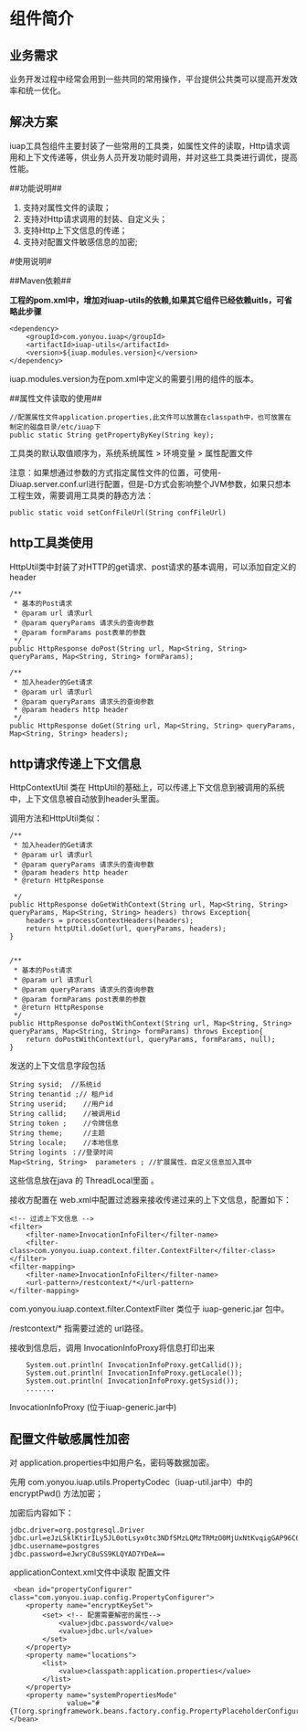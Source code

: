 # 组件简介 #

## 业务需求 ##
业务开发过程中经常会用到一些共同的常用操作，平台提供公共类可以提高开发效率和统一优化。

## 解决方案 ##
iuap工具包组件主要封装了一些常用的工具类，如属性文件的读取，Http请求调用和上下文传递等，供业务人员开发功能时调用，并对这些工具类进行调优，提高性能。

##功能说明##
1.	支持对属性文件的读取；
2.	支持对Http请求调用的封装、自定义头；
3.	支持Http上下文信息的传递；
4.	支持对配置文件敏感信息的加密;

#使用说明#

##Maven依赖##

**工程的pom.xml中，增加对iuap-utils的依赖,如果其它组件已经依赖uitls，可省略此步骤**


	<dependency>
		<groupId>com.yonyou.iuap</groupId>
		<artifactId>iuap-utils</artifactId>
		<version>${iuap.modules.version}</version>
	</dependency>	

iuap.modules.version为在pom.xml中定义的需要引用的组件的版本。

##属性文件读取的使用##

	//配置属性文件application.properties,此文件可以放置在classpath中，也可放置在制定的磁盘目录/etc/iuap下
	public static String getPropertyByKey(String key);

工具类的默认取值顺序为，系统系统属性 > 环境变量 > 属性配置文件

注意：如果想通过参数的方式指定属性文件的位置，可使用-Diuap.server.conf.url进行配置，但是-D方式会影响整个JVM参数，如果只想本工程生效，需要调用工具类的静态方法：

	public static void setConfFileUrl(String confFileUrl)

## http工具类使用 ##

HttpUtil类中封装了对HTTP的get请求、post请求的基本调用，可以添加自定义的header

	/**
	 * 基本的Post请求
	 * @param url 请求url
	 * @param queryParams 请求头的查询参数
	 * @param formParams post表单的参数
	 */
	public HttpResponse doPost(String url, Map<String, String> queryParams, Map<String, String> formParams);

	/**
	 * 加入header的Get请求
	 * @param url 请求url
	 * @param queryParams 请求头的查询参数
	 * @param headers http header
	 */
	public HttpResponse doGet(String url, Map<String, String> queryParams, Map<String, String> headers);


## http请求传递上下文信息 ##

HttpContextUtil 类在 HttpUtil的基础上，可以传递上下文信息到被调用的系统中，上下文信息被自动放到header头里面。

调用方法和HttpUtil类似：

	/**
	 * 加入header的Get请求
	 * @param url 请求url
	 * @param queryParams 请求头的查询参数
	 * @param headers http header
	 * @return HttpResponse
	   
	 */
	public HttpResponse doGetWithContext(String url, Map<String, String> queryParams, Map<String, String> headers) throws Exception{
		headers = processContextHeaders(headers);
		return httpUtil.doGet(url, queryParams, headers);
	}	


	/**
	 * 基本的Post请求
	 * @param url 请求url
	 * @param queryParams 请求头的查询参数
	 * @param formParams post表单的参数
	 * @return HttpResponse
	 */
	public HttpResponse doPostWithContext(String url, Map<String, String> queryParams, Map<String, String> formParams) throws Exception{
		return doPostWithContext(url, queryParams, formParams, null);
	}


发送的上下文信息字段包括


  	String sysid;  //系统id
  	String tenantid ;// 租户id
  	String userid;    //用户id
  	String callid;    //被调用id
 	String token ;    //令牌信息
  	String theme;     //主题
  	String locale;    //本地信息
  	String logints ；//登录时间
 	Map<String, String>  parameters ; //扩展属性，自定义信息加入其中


这些信息放在java 的  ThreadLocal里面 。

接收方配置在 web.xml中配置过滤器来接收传递过来的上下文信息，配置如下：


	<!-- 过滤上下文信息 -->
	<filter>    
		<filter-name>InvocationInfoFilter</filter-name>    
		<filter-class>com.yonyou.iuap.context.filter.ContextFilter</filter-class>  
	</filter>    
	<filter-mapping>    
		<filter-name>InvocationInfoFilter</filter-name>    
		<url-pattern>/restcontext/*</url-pattern>    
	</filter-mapping> 


com.yonyou.iuap.context.filter.ContextFilter 类位于  iuap-generic.jar 包中。

<url-pattern>/restcontext/*</url-pattern> 指需要过滤的 url路径。

接收到信息后，调用 InvocationInfoProxy将信息打印出来

		System.out.println( InvocationInfoProxy.getCallid());
		System.out.println( InvocationInfoProxy.getLocale());
		System.out.println( InvocationInfoProxy.getSysid());
		.......

InvocationInfoProxy (位于iuap-generic.jar中)


## 配置文件敏感属性加密 ##

对  application.properties中如用户名，密码等数据加密。

先用 com.yonyou.iuap.utils.PropertyCodec（iuap-util.jar中）中的  encryptPwd() 方法加密；

加密后内容如下：

	jdbc.driver=org.postgresql.Driver
	jdbc.url=eJzLSklKtirILy5JL0otLsyx0tc3NDfSMzLQMzTRMzO0MjUxNtKvqigGAP96C6g=
	jdbc.username=postgres
	jdbc.password=eJwryC8uSS9KLQYAD7YDeA==

applicationContext.xml文件中读取 配置文件

	 <bean id="propertyConfigurer" class="com.yonyou.iuap.config.PropertyConfigurer">
        <property name="encryptKeySet">
            <set> <!-- 配置需要解密的属性-->
                <value>jdbc.password</value>
                <value>jdbc.url</value>
            </set>
        </property>
        <property name="locations">
            <list>
                <value>classpath:application.properties</value>
            </list>
        </property>
        <property name="systemPropertiesMode"
                  value="#{T(org.springframework.beans.factory.config.PropertyPlaceholderConfigurer).SYSTEM_PROPERTIES_MODE_OVERRIDE}"/>
    </bean>
